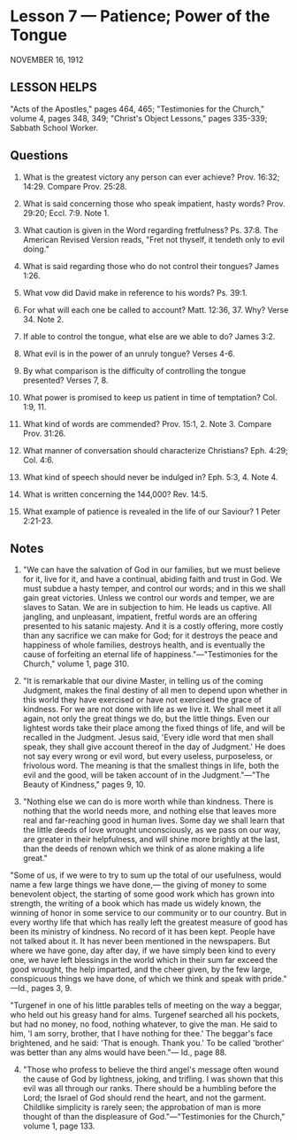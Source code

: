 # Lesson 7 — Patience; Power of the Tongue
NOVEMBER 16, 1912

## LESSON HELPS
"Acts of the Apostles," pages 464, 465; "Testimonies for the Church," volume 4, pages 348, 349; "Christ's Object Lessons," pages 335-339; Sabbath School Worker.

## Questions

1. What is the greatest victory any person can ever achieve? Prov. 16:32; 14:29. Compare Prov. 25:28.

2. What is said concerning those who speak impatient, hasty words? Prov. 29:20; Eccl. 7:9. Note 1.

3. What caution is given in the Word regarding fretfulness? Ps. 37:8. The American Revised Version reads, "Fret not thyself, it tendeth only to evil doing."

4. What is said regarding those who do not control their tongues? James 1:26.

5. What vow did David make in reference to his words? Ps. 39:1.

6. For what will each one be called to account? Matt. 12:36, 37. Why? Verse 34. Note 2.

7. If able to control the tongue, what else are we able to do? James 3:2.

8. What evil is in the power of an unruly tongue? Verses 4-6.

9. By what comparison is the difficulty of controlling the tongue presented? Verses 7, 8.

10. What power is promised to keep us patient in time of temptation? Col. 1:9, 11.

11. What kind of words are commended? Prov. 15:1, 2. Note 3. Compare Prov. 31:26.

12. What manner of conversation should characterize Christians? Eph. 4:29; Col. 4:6.

13. What kind of speech should never be indulged in? Eph. 5:3, 4. Note 4.

14. What is written concerning the 144,000? Rev. 14:5.

15. What example of patience is revealed in the life of our Saviour? 1 Peter 2:21-23.

## Notes

1. "We can have the salvation of God in our families, but we must believe for it, live for it, and have a continual, abiding faith and trust in God. We must subdue a hasty temper, and control our words; and in this we shall gain great victories. Unless we control our words and temper, we are slaves to Satan. We are in subjection to him. He leads us captive. All jangling, and unpleasant, impatient, fretful words are an offering presented to his satanic majesty. And it is a costly offering, more costly than any sacrifice we can make for God; for it destroys the peace and happiness of whole families, destroys health, and is eventually the cause of forfeiting an eternal life of happiness."—"Testimonies for the Church," volume 1, page 310.

2. "It is remarkable that our divine Master, in telling us of the coming Judgment, makes the final destiny of all men to depend upon whether in this world they have exercised or have not exercised the grace of kindness. For we are not done with life as we live it. We shall meet it all again, not only the great things we do, but the little things. Even our lightest words take their place among the fixed things of life, and will be recalled in the Judgment. Jesus said, 'Every idle word that men shall speak, they shall give account thereof in the day of Judgment.' He does not say every wrong or evil word, but every useless, purposeless, or frivolous word. The meaning is that the smallest things in life, both the evil and the good, will be taken account of in the Judgment."—"The Beauty of Kindness," pages 9, 10.

3. "Nothing else we can do is more worth while than kindness. There is nothing that the world needs more, and nothing else that leaves more real and far-reaching good in human lives. Some day we shall learn that the little deeds of love wrought unconsciously, as we pass on our way, are greater in their helpfulness, and will shine more brightly at the last, than the deeds of renown which we think of as alone making a life great."

"Some of us, if we were to try to sum up the total of our usefulness, would name a few large things we have done,— the giving of money to some benevolent object, the starting of some good work which has grown into strength, the writing of a book which has made us widely known, the winning of honor in some service to our community or to our country. But in every worthy life that which has really left the greatest measure of good has been its ministry of kindness. No record of it has been kept. People have not talked about it. It has never been mentioned in the newspapers. But where we have gone, day after day, if we have simply been kind to every one, we have left blessings in the world which in their sum far exceed the good wrought, the help imparted, and the cheer given, by the few large, conspicuous things we have done, of which we think and speak with pride." —Id., pages 3, 9.

"Turgenef in one of his little parables tells of meeting on the way a beggar, who held out his greasy hand for alms. Turgenef searched all his pockets, but had no money, no food, nothing whatever, to give the man. He said to him, 'I am sorry, brother, that I have nothing for thee.' The beggar's face brightened, and he said: 'That is enough. Thank you.' To be called 'brother' was better than any alms would have been."— Id., page 88.

4. "Those who profess to believe the third angel's message often wound the cause of God by lightness, joking, and trifling. I was shown that this evil was all through our ranks. There should be a humbling before the Lord; the Israel of God should rend the heart, and not the garment. Childlike simplicity is rarely seen; the approbation of man is more thought of than the displeasure of God."—"Testimonies for the Church," volume 1, page 133.